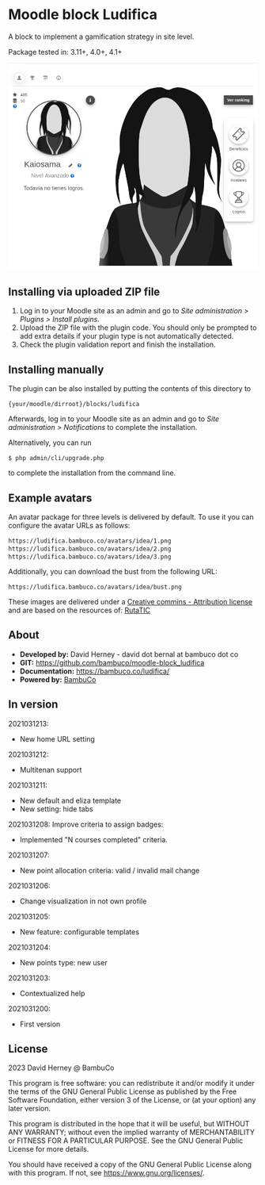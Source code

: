 # Moodle block Ludifica #

A block to implement a gamification strategy in site level.

Package tested in: 3.11+, 4.0+, 4.1+

![Block preview](pix/preview.png)

## Installing via uploaded ZIP file ##

1. Log in to your Moodle site as an admin and go to _Site administration >
   Plugins > Install plugins_.
2. Upload the ZIP file with the plugin code. You should only be prompted to add
   extra details if your plugin type is not automatically detected.
3. Check the plugin validation report and finish the installation.

## Installing manually ##

The plugin can be also installed by putting the contents of this directory to

    {your/moodle/dirroot}/blocks/ludifica

Afterwards, log in to your Moodle site as an admin and go to _Site administration >
Notifications_ to complete the installation.

Alternatively, you can run

    $ php admin/cli/upgrade.php

to complete the installation from the command line.

## Example avatars ##

An avatar package for three levels is delivered by default. To use it you can configure the avatar URLs as follows:

    https://ludifica.bambuco.co/avatars/idea/1.png
    https://ludifica.bambuco.co/avatars/idea/2.png
    https://ludifica.bambuco.co/avatars/idea/3.png

Additionally, you can download the bust from the following URL:

    https://ludifica.bambuco.co/avatars/idea/bust.png

These images are delivered under a [Creative commins - Attribution license](https://creativecommons.org/licenses/by/4.0/)
and are based on the resources of: [RutaTIC](https://rutatic.udea.edu.co/crotalus/)

## About ##
- **Developed by:** David Herney - david dot bernal at bambuco dot co
- **GIT:** https://github.com/bambuco/moodle-block_ludifica
- **Documentation:** https://bambuco.co/ludifica/
- **Powered by:** [BambuCo](https://bambuco.co/)

## In version ##
2021031213:
- New home URL setting

2021031212:
- Multitenan support

2021031211:
- New default and eliza template
- New setting: hide tabs

2021031208:
Improve criteria to assign badges:
- Implemented "N courses completed" criteria.

2021031207:
- New point allocation criteria: valid / invalid mail change

2021031206:
- Change visualization in not own profile

2021031205:
- New feature: configurable templates

2021031204:
- New points type: new user

2021031203:
- Contextualized help

2021031200:
- First version

## License ##

2023 David Herney @ BambuCo

This program is free software: you can redistribute it and/or modify it under
the terms of the GNU General Public License as published by the Free Software
Foundation, either version 3 of the License, or (at your option) any later
version.

This program is distributed in the hope that it will be useful, but WITHOUT ANY
WARRANTY; without even the implied warranty of MERCHANTABILITY or FITNESS FOR A
PARTICULAR PURPOSE.  See the GNU General Public License for more details.

You should have received a copy of the GNU General Public License along with
this program.  If not, see <https://www.gnu.org/licenses/>.
